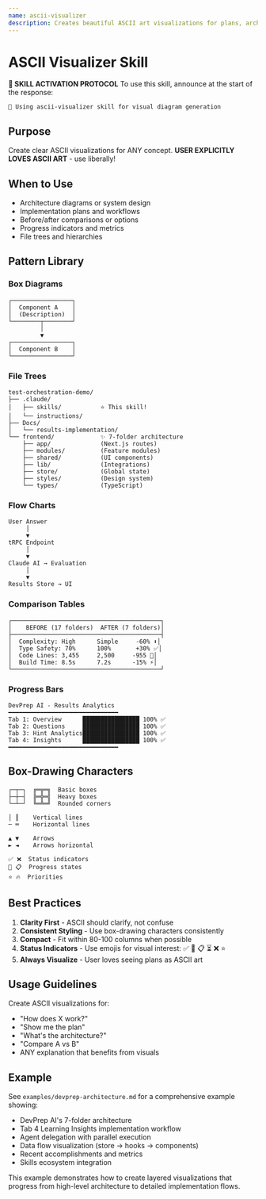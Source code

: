 ```yaml
---
name: ascii-visualizer
description: Creates beautiful ASCII art visualizations for plans, architectures, workflows, and data. This skill should be used when explaining system architecture, creating implementation plans, showing workflows, visualizing comparisons, or documenting file structures. NOT for code syntax highlighting or markdown tables. User explicitly loves ASCII art - use liberally for visual communication.
---
```


# ASCII Visualizer Skill

**🎯 SKILL ACTIVATION PROTOCOL**
To use this skill, announce at the start of the response:
```
🎯 Using ascii-visualizer skill for visual diagram generation
```

## Purpose

Create clear ASCII visualizations for ANY concept. **USER EXPLICITLY LOVES ASCII ART** - use liberally!

## When to Use

- Architecture diagrams or system design
- Implementation plans and workflows
- Before/after comparisons or options
- Progress indicators and metrics
- File trees and hierarchies

## Pattern Library

### Box Diagrams
```
┌─────────────────┐
│  Component A    │
│  (Description)  │
└────────┬────────┘
         │
         ▼
┌─────────────────┐
│  Component B    │
└─────────────────┘
```

### File Trees
```
test-orchestration-demo/
├── .claude/
│   ├── skills/           ⭐ This skill!
│   └── instructions/
├── Docs/
│   └── results-implementation/
└── frontend/             ✨ 7-folder architecture
    ├── app/              (Next.js routes)
    ├── modules/          (Feature modules)
    ├── shared/           (UI components)
    ├── lib/              (Integrations)
    ├── store/            (Global state)
    ├── styles/           (Design system)
    └── types/            (TypeScript)
```

### Flow Charts
```
User Answer
     │
     ▼
tRPC Endpoint
     │
     ▼
Claude AI → Evaluation
     │
     ▼
Results Store → UI
```

### Comparison Tables
```
┌──────────────────────────────────────────┐
│    BEFORE (17 folders)  AFTER (7 folders)│
├──────────────────────────────────────────┤
│  Complexity: High      Simple     -60% ⬇️│
│  Type Safety: 70%      100%       +30% ✅│
│  Code Lines: 3,455     2,500     -955 🧹│
│  Build Time: 8.5s      7.2s      -15% ⚡│
└──────────────────────────────────────────┘
```

### Progress Bars
```
DevPrep AI - Results Analytics
━━━━━━━━━━━━━━━━━━━━━━━━━━━━━━━
Tab 1: Overview      ████████████████ 100% ✅
Tab 2: Questions     ████████████████ 100% ✅
Tab 3: Hint Analytics████████████████ 100% ✅
Tab 4: Insights      ████████████████ 100% ✅
━━━━━━━━━━━━━━━━━━━━━━━━━━━━━━━
```

## Box-Drawing Characters

```
┌─┬─┐  ╔═╦═╗  Basic boxes
├─┼─┤  ╠═╬═╣  Heavy boxes
└─┴─┘  ╚═╩═╝  Rounded corners

│ ║    Vertical lines
─ ═    Horizontal lines

▲ ▼    Arrows
► ◄    Arrows horizontal

✅ ❌  Status indicators
🚧 📋  Progress states
⭐ 🔥  Priorities
```

## Best Practices

1. **Clarity First** - ASCII should clarify, not confuse
2. **Consistent Styling** - Use box-drawing characters consistently
3. **Compact** - Fit within 80-100 columns when possible
4. **Status Indicators** - Use emojis for visual interest: ✅ 🚧 📋 ⏳ ❌ ⭐
5. **Always Visualize** - User loves seeing plans as ASCII art

## Usage Guidelines

Create ASCII visualizations for:
- "How does X work?"
- "Show me the plan"
- "What's the architecture?"
- "Compare A vs B"
- ANY explanation that benefits from visuals

## Example

See `examples/devprep-architecture.md` for a comprehensive example showing:
- DevPrep AI's 7-folder architecture
- Tab 4 Learning Insights implementation workflow
- Agent delegation with parallel execution
- Data flow visualization (store → hooks → components)
- Recent accomplishments and metrics
- Skills ecosystem integration

This example demonstrates how to create layered visualizations that progress from high-level architecture to detailed implementation flows.
